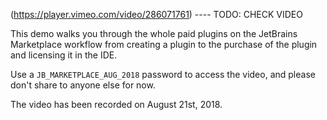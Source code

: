 [//]: # (title: Marketplace Video Demo)

(https://player.vimeo.com/video/286071761)
---- TODO: CHECK VIDEO

This demo walks you through the whole paid plugins on the JetBrains Marketplace workflow from creating a plugin to the purchase of the plugin and licensing it in the IDE.

Use a `JB_MARKETPLACE_AUG_2018` password to access the video, and please don't share to anyone else for now.

The video has been recorded on August 21st, 2018.
